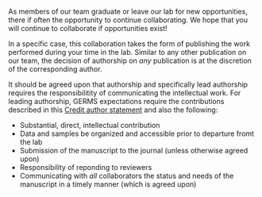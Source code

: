 
As members of our team graduate or leave our lab for new opportunities, there if often the opportunity to continue collaborating.  We hope that you will continue to collaborate if opportunities exist!

In a specific case, this collaboration takes the form of publishing the work performed during your time in the lab.  Similar to any other publication on our team, the decision of authorship on *any* publication is at the discretion of the corresponding author.   

It should be agreed upon that authorship and specifically lead authorship requires the responsibilitity of communicating the intellectual work.  For leading authorship, GERMS expectations require the contributions described in this [Credit author statement](https://www.elsevier.com/authors/policies-and-guidelines/credit-author-statement) and also the following:

* Substantial, direct, intellectual contribution
* Data and samples be organized and accessible prior to departure fromt the lab
* Submission of the manuscript to the journal (unless otherwise agreed upon)
* Responsibility of reponding to reviewers
* Communicating with *all* collaborators the status and needs of the manuscript in a timely manner (which is agreed upon)




